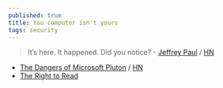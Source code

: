 ```yaml
---
published: true
title: You computer isn't yours
tags: security
---
```

> It’s here. It happened. Did you notice? - [Jeffrey Paul](https://sneak.berlin/20201112/your-computer-isnt-yours/) / [HN](https://news.ycombinator.com/item?id=25078034)

- [The Dangers of Microsoft Pluton](https://gabrielsieben.tech/2022/07/25/the-power-of-microsoft-pluton-2/) / [HN](https://news.ycombinator.com/item?id=32234022)
- [The Right to Read](https://www.gnu.org/philosophy/right-to-read.en.html)